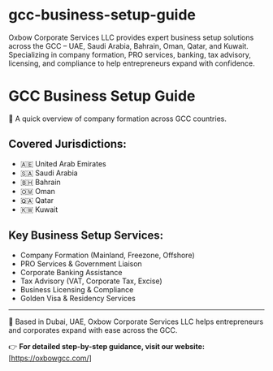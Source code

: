 # gcc-business-setup-guide
Oxbow Corporate Services LLC provides expert business setup solutions across the GCC – UAE, Saudi Arabia, Bahrain, Oman, Qatar, and Kuwait. Specializing in company formation, PRO services, banking, tax advisory, licensing, and compliance to help entrepreneurs expand with confidence.
# GCC Business Setup Guide

🚀 A quick overview of company formation across GCC countries.

## Covered Jurisdictions:
- 🇦🇪 United Arab Emirates
- 🇸🇦 Saudi Arabia
- 🇧🇭 Bahrain
- 🇴🇲 Oman
- 🇶🇦 Qatar
- 🇰🇼 Kuwait

## Key Business Setup Services:
- Company Formation (Mainland, Freezone, Offshore)
- PRO Services & Government Liaison
- Corporate Banking Assistance
- Tax Advisory (VAT, Corporate Tax, Excise)
- Business Licensing & Compliance
- Golden Visa & Residency Services

---

📍 Based in Dubai, UAE, Oxbow Corporate Services LLC helps entrepreneurs and corporates expand with ease across the GCC.

👉 **For detailed step-by-step guidance, visit our website:**  
[https://oxbowgcc.com/]
